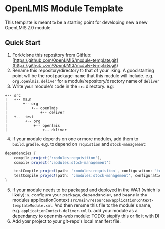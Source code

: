 # OpenLMIS Module Template
This template is meant to be a starting point for developing new a new OpenLMIS 2.0 module.

## Quick Start
1. Fork/clone this repository from GitHub: [https://github.com/OpenLMIS/module-template.git](https://github.com/OpenLMIS/module-template.git)
2. Rename this repository/directory to that of your liking.  A good starting point will be the root package-name that this module will include. e.g. `org.openlmis.deliver` for a module/repository/directory name of `deliver`
3. Write your module's code in the `src` directory.  e.g:
  ```
  +-- src
  |   +-- main
  |       +-- org
  |           +-- openlmis
  |               +-- deliver
  |   +--  test
  |        +-- org
  |            +-- openlmis
  |                +-- deliver
  ```
4. If your module depends on one or more modules, add them to `build.gradle`.  e.g. to depend on `requistion` and `stock-management`:
  ```groovy
  dependencies {
      compile project(':modules:requisition'),
      compile project(':modules:stock-management')

      testCompile project(path: ':modules:requistion', configuration: 'testFixtures'),
      testCompile project(path: ':modules:stock-management', configuration: 'testFixtures')
  }
  ```
5. If your module needs to be packaged and deployed in the WAR (which is likely):
  a. configure your package, dependancies, and beans in the modules applicationContext `src/main/resources/applicationContext-templateModule.xml`.  And then rename this file to the module's name, e.g. `applicationContext-deliver.xml`
  b. add your module as a dependancy to openlmis-web module: TODO:  stepify this or fix it with DI
6. Add your project to your git-repo's local manifest file.
